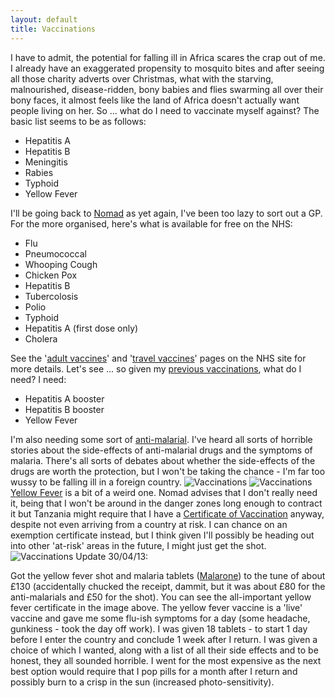 ```yaml
---
layout: default
title: Vaccinations
---
```

I have to admit, the potential for falling ill in Africa scares the crap out of me. I already have an exaggerated propensity to mosquito bites and after seeing all those charity adverts over Christmas, what with the starving, malnourished, disease-ridden, bony babies and flies swarming all over their bony faces, it almost feels like the land of Africa doesn't actually want people living on her.
So ... what do I need to vaccinate myself against? The basic list seems to be as follows:

* Hepatitis A
* Hepatitis B
* Meningitis
* Rabies
* Typhoid
* Yellow Fever

I'll be going back to [Nomad](http://www.nomadtravel.co.uk/c-4-travel-health-clinic.aspx) as yet again, I've been too lazy to sort out a GP. For the more organised, here's what is available for free on the NHS:

* Flu
* Pneumococcal
* Whooping Cough
* Chicken Pox
* Hepatitis B
* Tubercolosis
* Polio
* Typhoid
* Hepatitis A (first dose only)
* Cholera

See the '[adult vaccines](http://www.nhs.uk/Planners/vaccinations/Pages/Adultshub.aspx)' and '[travel vaccines](http://www.nhs.uk/Planners/vaccinations/Pages/traveljabsonthenhs.aspx)' pages on the NHS site for more details.
Let's see ... so given my [previous vaccinations](http://everest.industrialnation.co.uk/vaccinations/), what do I need? I need:

* Hepatitis A booster
* Hepatitis B booster
* Yellow Fever

I'm also needing some sort of [anti-malarial](http://en.wikipedia.org/wiki/Antimalarial_medication). I've heard all sorts of horrible stories about the side-effects of anti-malarial drugs and the symptoms of malaria. There's all sorts of debates about whether the side-effects of the drugs are worth the protection, but I won't be taking the chance - I'm far too wussy to be falling ill in a foreign country.
<img alt="Vaccinations" src="{{ site.baseurl }}/assets/vac_1.jpg" /> <img alt="Vaccinations" src="{{ site.baseurl }}/assets/vac_2.jpg" />
[Y](http://en.wikipedia.org/wiki/Yellow_fever)[ellow Fever](http://en.wikipedia.org/wiki/Yellow_fever) is a bit of a weird one. Nomad advises that I don't really need it, being that I won't be around in the danger zones long enough to contract it but Tanzania might require that I have a [Certificate of Vaccination](http://www.nhs.uk/Conditions/Yellow-fever/Pages/Prevention.aspx) anyway, despite not even arriving from a country at risk. I can chance on an exemption certificate instead, but I think given I'll possibly be heading out into other 'at-risk' areas in the future, I might just get the shot.
<img alt="Vaccinations" src="{{ site.baseurl }}/assets/vac_3.jpg" />
Update 30/04/13:

Got the yellow fever shot and malaria tablets ([Malarone](https://en.wikipedia.org/wiki/Atovaquone/proguanil)) to the tune of about £130 (accidentally chucked the receipt, dammit, but it was about £80 for the anti-malarials and £50 for the shot). You can see the all-important yellow fever certificate in the image above.
The yellow fever vaccine is a 'live' vaccine and gave me some flu-ish symptoms for a day (some headache, gunkiness - took the day off work).
I was given 18 tablets - to start 1 day before I enter the country and conclude 1 week after I return. I was given a choice of which I wanted, along with a list of all their side effects and to be honest, they all sounded horrible. I went for the most expensive as the next best option would require that I pop pills for a month after I return and possibly burn to a crisp in the sun (increased photo-sensitivity).


